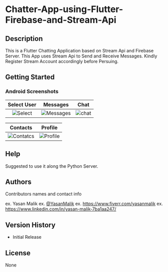 # Chatter-App-using-Flutter-Firebase-and-Stream-Api

## Description

This is a Flutter Chatting Application based on Stream Api and Firebase Server.
This App uses Stream Api to Send and Receive Messages. Kindly Register Stream Account accordingly before Persuing.




## Getting Started



### Android Screenshots






 Select User            |    Messages        |   Chat 
:-------------------------:|:-------------------------:|:-------------------------:
 ![Select](https://user-images.githubusercontent.com/94052423/211158876-7bfdc3b8-4e58-4af6-b8b8-aaa95e9fbbcf.jpeg) | ![Messages](https://user-images.githubusercontent.com/94052423/211158885-017dc3a1-88db-4518-894d-59b159d89a75.jpeg) | ![chat](https://user-images.githubusercontent.com/94052423/211158894-cb155013-68bb-4a18-9db6-a235c0212011.jpeg)



  Contacts            |   Profile        |  
:-------------------------:|:-------------------------:
 ![Contatcs](https://user-images.githubusercontent.com/94052423/211158914-69f26456-328c-4559-8a1a-b43f20a60f58.jpeg) | ![Profile](https://user-images.githubusercontent.com/94052423/211158935-7351b5a3-b6d9-4b32-b72f-38650a16f2ac.jpeg)






## Help

Suggested to use it along the Python Server.

## Authors

Contributors names and contact info

ex. Yasan Malik
ex. [@YasanMalik]([https://twitter.com/dompizzie](https://www.linkedin.com/in/yasan-malik-7ba1aa247/?originalSubdomain=pk))
ex. https://www.fiverr.com/yasanmalik
ex. https://www.linkedin.com/in/yasan-malik-7ba1aa247/

## Version History
* Initial Release

## License

None
